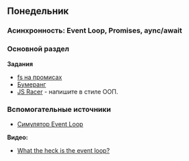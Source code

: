 ## Понедельник


### Асинхронность: Event Loop, Promises, aync/await
### Основной раздел

**Задания**

- [fs на промисах](../../../../)
- [Бумеранг](../../../../core-async-boomerang)
- [JS Racer](../../../../core-algorithm-racer-1) - напишите в стиле ООП.


### Вспомогательные источники
- [Симулятор Event Loop](http://latentflip.com/loupe)

**Видео:**
- [What the heck is the event loop?](https://www.youtube.com/watch?v=8aGhZQkoFbQ)
